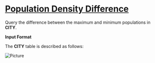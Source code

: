 # [Population Density Difference](https://www.hackerrank.com/challenges/population-density-difference/problem)

Query the difference between the maximum and minimum populations in <strong>CITY</strong>.

<strong>Input Format</strong>

The <strong>CITY</strong> table is described as follows: 

![Picture](https://s3.amazonaws.com/hr-challenge-images/8137/1449729804-f21d187d0f-CITY.jpg)
